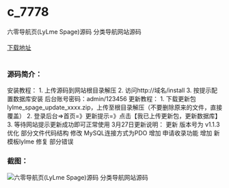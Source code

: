 # c_7778
六零导航页(LyLme Spage)源码 分类导航网站源码
<br/></br>
[下载地址](https://www.uuid2.com/7778.html "下载地址")
<br/></br>
<h3>源码简介：</h3>
<p>安装教程：
1. 上传源码到网站根目录解压
2. 访问http://域名/install
3. 按提示配置数据库安装
后台账号密码：admin/123456
更新教程：
1. 下载更新包lylme_spage_update_xxxx.zip，上传至根目录解压（不要删除原来的文件，直接覆盖）
2. 登录后台=>首页=》更新提示=》点击【我已上传更新包，更新数据库】
3. 等待网站提示更新成功即可正常使用
3月27日更新说明：
更新 版本号为 v1.1.3
优化 部分文件代码结构
修改 MySQL连接方式为PDO
增加 申请收录功能
增加 新模板lylme
修复 部分错误<p>
<h3>截图：</h3>
<img src="https://www.uuid2.com/wp-content/uploads/img/uimage/32971649214519.gif" alt="六零导航页(LyLme Spage)源码 分类导航网站源码">
